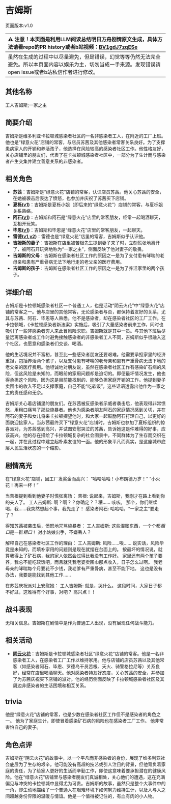# 吉姆斯
页面版本:v1.0
 

| :warning: 注意！本页面是利用LLM阅读总结明日方舟剧情原文生成，具体方法请看repo的PR history或者b站视频：[BV1gdJ7zqESe](https://www.bilibili.com/video/BV1gdJ7zqESe/)         |
|:----------------------------|
| 虽然在生成的过程中以尽量避免，但是错误，幻觉等等仍然无法完全避免。所以本页面内容以娱乐为主，切勿当成一手来源。发现错误请open issue或者b站私信作者进行修改。|



## 其他名称
工人吉姆斯;一家之主
## 简要介绍
吉姆斯是维多利亚卡拉顿城感染者社区的一名非感染者工人，在附近的工厂上班。他也是“绿意火花”店铺的常客，与店员苏茜及其他感染者常客关系良好。为了支撑患病家人的开销和养活孩子，他选择在风险较高的感染者社区工作。他性格友好，关心店铺里的朋友们，代表了在卡拉顿城感染者社区中，一部分为了生计而与感染者产生交集并建立善意关系的非感染者。
## 相关角色
-   **苏茜**：吉姆斯是“绿意火花”店铺的常客，认识店员苏茜。他关心苏茜的安全，在她被袭击后表达了愤怒，也参加并庆祝了苏茜买下店铺。
-   **夏栎([v1](char_492_quercu.md))**：吉姆斯是夏栎小姐（即后来的“绿意火花”）店铺的常客，与夏栎姐关系熟络。
-   **阿石([v1](extended_char_a_shi.md))**：吉姆斯和阿石是“绿意火花”店里的常客朋友，经常一起喝酒聊天，互相开玩笑。
-   **毕恩([v1](extended_char_bi_en.md))**：吉姆斯和毕恩是“绿意火花”店里的常客朋友，一起聊天。
-   **雷德([v1](extended_char_lei_de.md),[v2](../char_v3/extended_char_lei_de.md))**：雷德也是“绿意火花”店里的常客，吉姆斯似乎认识他。
-   **吉姆斯的妻子**：吉姆斯在店里被苦根先生提到妻子来了时，立刻慌张地离开了，被阿石开玩笑地称为“一家之主”，侧面反映了他对妻子的敬畏。
-   **吉姆斯的父母**：吉姆斯在感染者社区工作的原因之一是为了支付患有哮喘的老母亲和患有严重骨病无法下地行走的老父亲的医疗费用。
-   **吉姆斯的孩子**：吉姆斯在感染者社区工作的原因之一是为了养活家里的两个孩子。
## 详细介绍
吉姆斯是卡拉顿城感染者社区一个普通工人，也是活动“阴云火花”中“绿意火花”店铺的常客之一。他与店里的其他常客，无论感染者与否，都保持着友好的关系，尤其与苏茜、阿石、毕恩等人熟悉。他不是感染者，却在感染者社区的工厂工作。在卡拉顿城，《卡拉顿感染者新法案》实施后，吸引了大量感染者前来工作，同时也吸引了一些非感染者穷人来此冒风险求职。吉姆斯就是其中一员。与其他下班后尽量远离感染者或工作时避免接触感染者的非感染者工人不同，吉姆斯似乎很融入这个社区，也愿意和感染者们交谈、喝酒。

他的生活境况并不富裕，甚至比一些感染者朋友还要艰难。他需要承担家里的经济重担，包括养活两个孩子，以及支付患有哮喘的老母亲和患有严重骨病无法下地的老父亲的医疗费用。他坦诚地对朋友说，虽然在感染者社区工作有感染矿石病的风险，但这风险是未知的，而眼前的家用问题却是迫切的。即便最坏情况发生，他也得承担这个风险，因为这是目前能找到的、能够负担家庭开销的工作。他提到妻子卖围巾的收入不足以支撑家庭，自己不能“吃软饭”，这些话语透露出他作为一家之主的责任感和无奈。

吉姆斯关心着店铺里的朋友们。在苏茜被反感染者示威者袭击后，他表现得非常愤怒，用粗口痛骂了那些施暴者。他也为感染者朋友阿石的家庭情况感到关切，并在阿石的妻子和女儿将来卡拉顿探望他时，和大家一起鼓励阿石打理自己，以更好的面貌迎接家人。当苏茜最终买下“绿意火花”店铺时，吉姆斯也参加了夏栎组织的惊喜派对，为苏茜感到高兴，并试图安慰哭泣的苏茜，告诉她这是件难得的好事，应该高兴。他的存在描绘了卡拉顿城复杂的社会图景中，不同群体为了生存而交织在一起，并在此过程中建立起朴素友谊的一面。他的形象平凡而真实，是这座城市底层人民生活状态的一个缩影。
## 剧情高光
在“绿意火花”店铺，因工厂发奖金而高兴：
“哈哈哈哈！小布朗德万岁！”
“小火花！再来一杯！”

当苦根提到看到他妻子时慌张离场：
苦根: 说起来，吉姆斯，我刚才在路上看到你的夫人了。
工人吉姆斯: 啊？啊？？你确定？？糟...... 咳咳。 那个，你们继续喝，我......我突然想起个事，我先走了！
感染者阿石: 哈哈哈，“一家之主”要走了？

得知苏茜被袭击后，愤怒地咒骂施暴者：
工人吉姆斯: 这些混账东西，一个个都*粗口*是一群*粗口*！ 对小姑娘出手，不嫌丢人？

解释自己在感染者社区工作的理由：
工人吉姆斯: 风险......唉...... 说实话，风险毕竟是未知的，而填补家用的问题则是现在就摆在台面上的。 按最坏的情况说，就算我得上了矿石病，我的家人依然会过得比我没有工作好。 家里还有两个孩子要养，我总不能吃软饭吧，而且就凭我老婆卖围巾那点收入，日子怎么过啊。 我老母亲的哮喘每个月要花不少钱，我老爹有严重骨病，甚至不能下地。 这也是没有办法，我要是能找到其他工作......

在苏茜庆祝派对上安慰她：
工人吉姆斯: 就是，哭什么。 这段时间，大家日子都不好过，这难得有个好事，对吧？ 高兴点！！
## 战斗表现
无相关信息。吉姆斯在剧情中是作为普通工人出现，没有展现任何战斗能力。
## 相关活动
-   **[阴云火花](../stories/act10mini.md)**：吉姆斯是卡拉顿城感染者社区“绿意火花”店铺的常客。他是一名非感染者工人，在感染者工厂工作以维持家用。他与店铺的店员苏茜以及其他常客（如感染者阿石、毕恩、罗德岛干员苦根、天火、骑警格拉尼等）关系良好，经常在店里喝酒聊天。他对感染者持友好态度，关心苏茜的安全，并参加了为苏茜庆祝买下店铺的派对。他的经历侧面反映了卡拉顿城感染者社区及其周边非感染者的生活困境和相互关系。
## trivia
他是“绿意火花”店铺的常客，也是少数在感染者社区工作但不是感染者的角色之一。
他为了家庭生计，即使冒着感染矿石病的风险也在感染者工厂工作。
他非常害怕自己的妻子。
## 角色点评
吉姆斯在“阴云火花”的故事中，以一个平凡而非感染者的身份，展现了维多利亚社会底层为了生存的艰辛。他可能没有高超的技艺或引人注目的背景，但他背负着家庭的责任，为了给家人更好的生活而辛勤工作，即使这意味着要承担潜在的健康风险。他在“绿意火花”店铺里与感染者朋友们真诚相处，关心他们的遭遇，这在充满偏见与冲突的卡拉顿城中显得尤为可贵。吉姆斯的故事，虽然只是整个大事件中的一角，却生动地描绘了一个普通人在艰难环境下如何努力维持生计，以及人与人之间超越身份界限的温暖与情谊。他是一个值得被记住的，有血有肉的小人物。